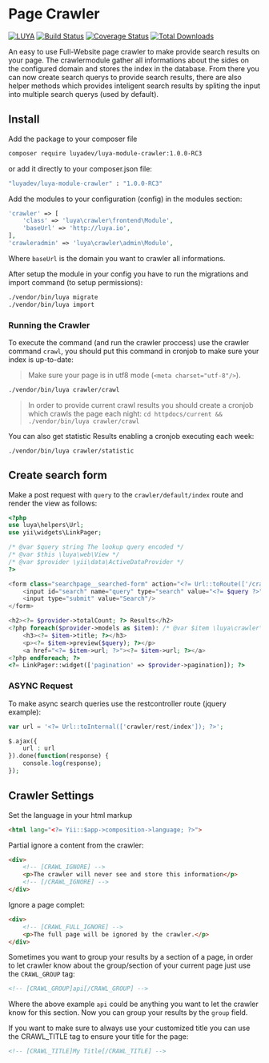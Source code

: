 # Page Crawler

[![LUYA](https://img.shields.io/badge/Powered%20by-LUYA-brightgreen.svg)](https://luya.io)
[![Build Status](https://travis-ci.org/luyadev/luya-module-crawler.svg?branch=master)](https://travis-ci.org/luyadev/luya-module-crawler)
[![Coverage Status](https://coveralls.io/repos/github/luyadev/luya-module-crawler/badge.svg?branch=master)](https://coveralls.io/github/luyadev/luya-module-crawler?branch=master)
[![Total Downloads](https://poser.pugx.org/luyadev/luya-module-crawler/downloads)](https://packagist.org/packages/luyadev/luya-module-crawler)

An easy to use Full-Website page crawler to make provide search results on your page. The crawlermodule gather all informations about the sides on the configured domain and stores the index in the database. From there you can now create search querys to provide search results, there are also helper methods which provides inteligent search results by spliting the input into multiple search querys (used by default).

## Install

Add the package to your composer file

```sh
composer require luyadev/luya-module-crawler:1.0.0-RC3
```

or add it directly to your composer.json file:

```sh
"luyadev/luya-module-crawler" : "1.0.0-RC3"
```

Add the modules to your configuration (config) in the modules section:

```php
'crawler' => [
    'class' => 'luya\crawler\frontend\Module',
    'baseUrl' => 'http://luya.io',
],
'crawleradmin' => 'luya\crawler\admin\Module',
```

Where `baseUrl` is the domain you want to crawler all informations.

After setup the module in your config you have to run the migrations and import command (to setup permissions):

```sh
./vendor/bin/luya migrate
./vendor/bin/luya import
```

### Running the Crawler

To execute the command (and run the crawler proccess) use the crawler command `crawl`, you should put this command in cronjob to make sure your index is up-to-date:

> Make sure your page is in utf8 mode (`<meta charset="utf-8"/>`).

```sh
./vendor/bin/luya crawler/crawl
```

> In order to provide current crawl results you should create a cronjob which crawls the page each night: `cd httpdocs/current && ./vendor/bin/luya crawler/crawl`

You can also get statistic Results enabling a cronjob executing each week:
 
```
./vendor/bin/luya crawler/statistic
```


## Create search form

Make a post request with `query` to the `crawler/default/index` route and render the view as follows:

```php
<?php
use luya\helpers\Url;
use yii\widgets\LinkPager;

/* @var $query string The lookup query encoded */
/* @var $this \luya\web\View */
/* @var $provider \yii\data\ActiveDataProvider */
?>

<form class="searchpage__searched-form" action="<?= Url::toRoute(['/crawler/default/index']); ?>" method="get">
    <input id="search" name="query" type="search" value="<?= $query ?>">
    <input type="submit" value="Search"/>
</form>

<h2><?= $provider->totalCount; ?> Results</h2>
<?php foreach($provider->models as $item): /* @var $item \luya\crawler\models\Index */ ?>
    <h3><?= $item->title; ?></h3>
    <p><?= $item->preview($query); ?></p>
    <a href="<?= $item->url; ?>"><?= $item->url; ?></a>
<?php endforeach; ?>
<?= LinkPager::widget(['pagination' => $provider->pagination]); ?>
```

### ASYNC Request

To make async search queries use the restcontroller route (jquery example):


```php
var url = '<?= Url::toInternal(['crawler/rest/index']); ?>';

$.ajax({
	url : url 
}).done(function(response) {
	console.log(response);
});
```

## Crawler Settings

Set the language in your html markup

```html
<html lang="<?= Yii::$app->composition->language; ?>">
```

Partial ignore a content from the crawler:

```html
<div>
	<!-- [CRAWL_IGNORE] -->
	<p>The crawler will never see and store this information</p>
	<!-- [/CRAWL_IGNORE] -->
</div>
```

Ignore a page complet:

```html
<div>
	<!-- [CRAWL_FULL_IGNORE] --> 
	<p>The full page will be ignored by the crawler.</p>
</div>
```

Sometimes you want to group your results by a section of a page, in order to let crawler know about the group/section of your current page just use the `CRAWL_GROUP` tag:

```html
<!-- [CRAWL_GROUP]api[/CRAWL_GROUP] -->
```

Where the above example `api` could be anything you want to let the crawler know for this section. Now you can group your results by the `group` field.

If you want to make sure to always use your customized title you can use the CRAWL_TITLE tag to ensure your title for the page:

```html
<!-- [CRAWL_TITLE]My Title[/CRAWL_TITLE] -->
```
